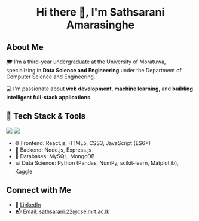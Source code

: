 <h1 align="center">Hi there 👋, I'm Sathsarani Amarasinghe</h1>

## About Me

🎓 I'm a third-year undergraduate at the University of Moratuwa, specializing in **Data Science and Engineering** under the Department of Computer Science and Engineering.

💻 I'm passionate about **web development**, **machine learning**, and **building intelligent full-stack applications**.

## 🚀 Tech Stack & Tools

<img src="https://skillicons.dev/icons?i=python,java,cpp,html,css,js,react,nextjs,express,mysql,mongodb&theme=light" />

<img src="https://skillicons.dev/icons?i=python,java,cpp,html,css,js,react,nextjs,nodejs,express,mysql,mongodb,vhdl,arduino,git,github,vscode,npm,vite&theme=light" />

- 🌐 Frontend: React.js, HTML5, CSS3, JavaScript (ES6+)
- 🧠 Backend: Node.js, Express.js
- 🧮 Databases: MySQL, MongoDB
- 📊 Data Science: Python (Pandas, NumPy, scikit-learn, Matplotlib), Kaggle


## Connect with Me

- 💼 [LinkedIn](www.linkedin.com/in/sathsarani-amarasinghe-ab1254319)
- 📬 Email: sathsarani.22@cse.mrt.ac.lk
